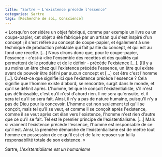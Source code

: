 ```yaml
---
title: "Sartre – L'existence précède l'essence"
categories: Sartre
tags: [Recherche de soi, Conscience]
---
```


« Lorsqu'on considère un objet fabriqué, comme par exemple un livre ou un coupe-papier, cet objet a été fabriqué par un artisan qui s'est inspiré d'un concept ; il s'est référé au concept de coupe-papier, et également à une technique de production préalable qui fait partie du concept, et qui est au fond une recette. […] Nous dirons donc que, pour le coupe-papier, l'essence - c'est-à-dire l'ensemble des recettes et des qualités qui permettent de le produire et de le définir - précède l'existence […]. [I]l y a au moins un être chez qui l'existence précède l'essence, un être qui existe avant de pouvoir être défini par aucun concept et […] cet être c'est l'homme […]. Qu'est-ce que signifie ici que l'existence précède l'essence ? Cela signifie que l'homme existe d'abord, se rencontre, surgit dans le monde, et qu'il se définit après. L'homme, tel que le conçoit l'existentialiste, s'il n'est pas définissable, c'est qu'il n'est d'abord rien. Il ne sera qu'ensuite, et il sera tel qu'il se sera fait. Ainsi, il n'y a pas de nature humaine, puisqu'il n'y a pas de Dieu pour la concevoir. L'homme est non seulement tel qu'il se conçoit, mais tel qu'il se veut, et comme il se conçoit après l'existence, comme il se veut après cet élan vers l'existence, l'homme n'est rien d'autre que ce qu'il se fait. Tel est le premier principe de l'existentialisme. […] Mais si vraiment l'existence précède l'essence, l'homme est responsable de ce qu'il est. Ainsi, la première démarche de l'existentialisme est de mettre tout homme en possession de ce qu'il est et de faire reposer sur lui la responsabilité totale de son existence.  »

Sartre, _L'existentialisme est un humanisme_